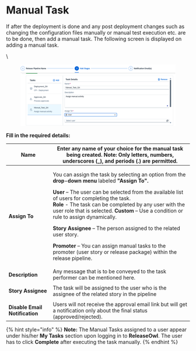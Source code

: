 # Manual Task

If after the deployment is done and any post deployment changes such as changing the configuration files manually or manual test execution etc. are to be done, then add a manual task. The following screen is displayed on adding a manual task.

\


<figure><img src="../../../.gitbook/assets/image (3) (1) (1) (1) (1) (1) (1) (1) (1) (1) (1) (1) (1) (1) (1).png" alt=""><figcaption></figcaption></figure>

**Fill in the required details:**

| **Name**                                   | Enter any name of your choice for the manual task being created. **Note:** Only letters, numbers, underscores (\_), and periods (.) are permitted.                                                                                                                                                                                                                                                                                                                                                                                                                                                                                                                                                                       |
| ------------------------------------------ | ------------------------------------------------------------------------------------------------------------------------------------------------------------------------------------------------------------------------------------------------------------------------------------------------------------------------------------------------------------------------------------------------------------------------------------------------------------------------------------------------------------------------------------------------------------------------------------------------------------------------------------------------------------------------------------------------------------------------ |
| **Assign To**                              | <p>You can assign the task by selecting an option from the <strong>drop-down menu</strong> labeled <strong>"Assign To".</strong> </p><p><strong>User</strong> – The user can be selected from the available list of users for completing the task.<br><strong>Role</strong> - The task can be completed by any user with the user role that is selected.                                                  <strong>Custom</strong> – Use a condition or rule to assign dynamically.</p><p><strong>Story Assignee</strong> – The person assigned to the related user story.</p><p><strong>Promoter</strong> – You can assign manual tasks to the promoter (user story or release package) within the release pipeline.</p> |
| **Description**                            | Any message that is to be conveyed to the task performer can be mentioned here.                                                                                                                                                                                                                                                                                                                                                                                                                                                                                                                                                                                                                                          |
| <p><strong>Story Assignee</strong><br></p> | The task will be assigned to the user who is the assignee of the related story in the pipeline                                                                                                                                                                                                                                                                                                                                                                                                                                                                                                                                                                                                                           |
| **Disable Email Notification**             | Users will not receive the approval email link but will get a notification only about the final status (approved/rejected).                                                                                                                                                                                                                                                                                                                                                                                                                                                                                                                                                                                              |

{% hint style="info" %}
**Note:** The Manual Tasks assigned to a user appear under his/her **My Tasks** section upon logging in to **ReleaseOwl**. The user has to click **Complete** after executing the task manually.
{% endhint %}
